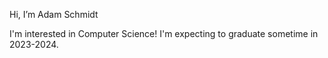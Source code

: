  Hi, I’m Adam Schmidt
 
I'm interested in Computer Science! I'm expecting to graduate sometime in 2023-2024.
 

<!---
Carry on my wayward son
--->

